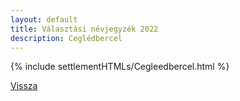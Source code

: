 ```yaml
---
layout: default
title: Választási névjegyzék 2022
description: Ceglédbercel
---
```


{% include settlementHTMLs/Cegleedbercel.html %}

[Vissza](../)